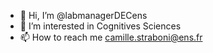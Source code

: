 - 👋 Hi, I’m @labmanagerDECens
- 👀 I’m interested in Cognitives Sciences
- 📫 How to reach me camille.straboni@ens.fr

<!---
labmanagerDECens/labmanagerDECens is a ✨ special ✨ repository because its `README.md` (this file) appears on your GitHub profile.
You can click the Preview link to take a look at your changes.
--->
